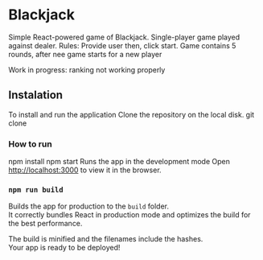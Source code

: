 # Blackjack
Simple React-powered game of Blackjack. 
Single-player game played against dealer.
Rules:
Provide user then, click start. Game contains 5 rounds, after nee game starts for a new player

Work in progress: ranking not working properly  

## Instalation

To install and run the application Clone the repository on the local disk. git clone

### How to run

npm install
npm start
Runs the app in the development mode
Open [http://localhost:3000](http://localhost:3000) to view it in the browser.

### `npm run build`

Builds the app for production to the `build` folder.\
It correctly bundles React in production mode and optimizes the build for the best performance.

The build is minified and the filenames include the hashes.\
Your app is ready to be deployed!



